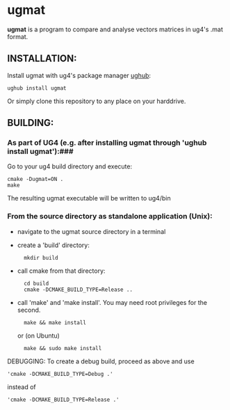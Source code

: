 # ugmat #

**ugmat** is a program to compare and analyse vectors matrices in ug4's .mat format.

## INSTALLATION: ##
Install ugmat with ug4's package manager [ughub](https://github.com/UG4/ughub):

    ughub install ugmat

Or simply clone this repository to any place on your harddrive.


## BUILDING: ##
### As part of UG4 (e.g. after installing ugmat through 'ughub install ugmat'):###
Go to your ug4 build directory and execute:

	cmake -Dugmat=ON .
	make

The resulting ugmat executable will be written to ug4/bin


### From the source directory as standalone application (Unix): ###
- navigate to the ugmat source directory in a terminal
- create a 'build' directory:
	
		mkdir build
	
- call cmake from that directory:
	
		cd build
		cmake -DCMAKE_BUILD_TYPE=Release ..
		
- call 'make' and 'make install'. You may need root privileges for the second.

		make && make install
		
  or (on Ubuntu)
  	
		make && sudo make install


DEBUGGING:
To create a debug build, proceed as above and use

	'cmake -DCMAKE_BUILD_TYPE=Debug .'
	
instead of

	'cmake -DCMAKE_BUILD_TYPE=Release .'
